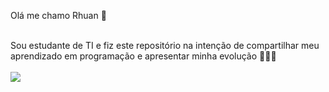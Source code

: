 
Olá me chamo Rhuan 👋
<div Style="display: inline_block"><br/>
Sou estudante de TI e fiz este repositório na intenção de compartilhar meu aprendizado em programação e apresentar minha evolução 🧑‍🎓🚀


 <div Style="display: inline_block"><br/>
  <img align="center alt="html5" src="http://ForTheBadge.com/images/badges/made-with-python.svg"/>
